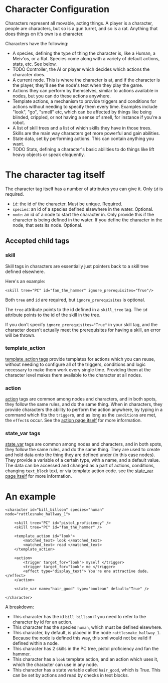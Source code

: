 # Character Configuration
Characters represent all movable, acting things. A player is a character, people are characters, but so is a gun turret, and so is a rat. Anything that does things on it's own is a character.

Characters have the following:
* A species, defining the type of thing the character is, like a Human, a Meiv'os, or a Rat. Species come along with a variety of default actions, stats, etc. See below.
* TODO Controller, the AI or player which decides which actions the character does.
* A current node. This is where the character is at, and if the character is the player, they'll see the node's text when they play the game.
* Actions they can perform by themselves, similar to actions available in nodes, but you can do these actions anywhere.
* Template actions, a mechanism to provide triggers and conditions for actions without needing to specify them every time. Examples include "look", "go", "smell" etc, which can be affected by things like being blinded, crippled, or not having a sense of smell, for instance if you're a robot.
* A list of skill trees and a list of which skills they have in those trees. Skills are the main way characters get more powerful and gain abilities.
* State data, set by performing actions. This can contain anything you want.
* TODO Stats, defining a character's basic abilities to do things like lift heavy objects or speak eloquently.

# The character tag itself
The character tag itself has a number of attributes you can give it. Only `id` is required.

* `id`: the id of the character. Must be unique. Required.
* `species`: an id of a species defined elsewhere in the water. Optional.
* `node`: an id of a node to start the character in. Only provide this if the character is being defined in the water. If you define the character in the node, that sets its node. Optional.

## Accepted child tags

### skill
Skill tags in characters are essentially just pointers back to a skill tree defined elsewhere.

Here's an example:
```
<skill tree="PC" id="fan_the_hammer" ignore_prerequisites="True"/>
```

Both `tree` and `id` are required, but `ignore_prerequisites` is optional.

The `tree` attribute points to the id defined in a `skill_tree` tag. The `id` attribute points to the id of the skill in the tree.

If you don't specify `ignore_prerequisites="True"` in your skill tag, and the character doesn't actually meet the prerequisites for having a skill, an error will be thrown.

### template_action
[template_action tags](template_action.md) provide templates for actions which you can reuse, without needing to configure all of the triggers, conditions and logic necessary to make them work every single time. Providing them at the character level makes them available to the character at all nodes.

### action
[action](common_action.md) tags are common among nodes and characters, and in both spots, they follow the same rules, and do the same thing. When in characters, they provide characters the ability to perform the action anywhere, by typing in a command which fits the `trigger`s, and as long as the `condition`s are met, the `effect`s occur. See the [action page itself](common_action.md) for more information.

### state_var tags
[state_var](common_state_var.md) tags are common among nodes and characters, and in both spots, they follow the same rules, and do the same thing. They are used to create and hold data onto the thing they are defined under (in this case nodes). They provide a variable of a certain type, with a name, and a default value. The data can be accessed and changed as a part of actions, conditions, changing `text_block` text, or via template action code. see the [state_var page itself](common_state_var.md) for more information.

# An example

```
<character id="bill_billson" species="human" node="rattlesnake_hallway_1">

	<skill tree="PC" id="pistol_proficiency" />
	<skill tree="PC" id="fan_the_hammer" />

	<template_action id="look">
		<matched_text> look </matched_text>
		<matched_text> read </matched_text>
	</template_action>
	
	<action>
		<trigger target_for="look"> myself </trigger>
		<trigger target_for="look"> me </trigger>
		<effect type="display_text"> You're one attractive dude. </effect>
	</action>
	
	<state_var name="hair_good" type="boolean" default="True" />
	
</character>
```
A breakdown:

* This character has the id `bill_billson` if you need to refer to the character by id for an action.
* This character has the species `human`, which must be defined elsewhere.
* This character, by default, is placed in the node `rattlesnake_hallway_1`. Because the node is defined this way, this xml would not be valid if defined within a node.
* This character has 2 skills in the PC tree, pistol proficiency and fan the hammer.
* This character has a `look` template action, and an action which uses it, which the character can use in any node.
* This character has a state variable called `hair_good`, which is True. This can be set by actions and read by checks in text blocks.